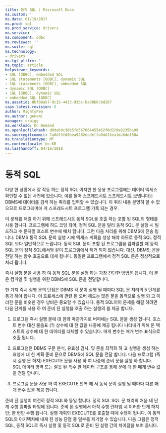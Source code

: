 ```yaml
---
title: 동적 SQL | Microsoft Docs
ms.custom: ''
ms.date: 01/19/2017
ms.prod: sql
ms.prod_service: drivers
ms.service: ''
ms.component: odbc
ms.reviewer: ''
ms.suite: sql
ms.technology:
- drivers
ms.tgt_pltfrm: ''
ms.topic: article
helpviewer_keywords:
- SQL [ODBC], embedded SQL
- SQL statements [ODBC], dynamic SQL
- SQL statements [ODBC], embedded SQL
- dynamic SQL [ODBC]
- SQL [ODBC], dynamic SQL
- embedded SQL [ODBC]
ms.assetid: 0bfb9ab7-9c15-4433-93bc-bad8b6c9d287
caps.latest.revision: 5
author: MightyPen
ms.author: genemi
manager: craigg
ms.workload: On Demand
ms.openlocfilehash: d0dab9c38b5fe567664455462f0d229a8235ba99
ms.sourcegitcommit: 7a6df3fd5bea9282ecdeffa94d13ea1da6def80a
ms.translationtype: MT
ms.contentlocale: ko-KR
ms.lasthandoff: 04/16/2018
---
```

# <a name="dynamic-sql"></a>동적 SQL
다양 한 상황에서 잘 작동 하는 정적 SQL 이지만 한 응용 프로그램에는 데이터 액세스 확인할 수 없는 사전에 있습니다. 예를 들어 스프레드시트 스프레드시트 보냅니다는 DBMS에 데이터를 검색 하는 쿼리를 입력할 수 있습니다. 이 쿼리 내용 분명히 알 수 없으므로 프로그래머에 게 스프레드시트 프로그램 기록 되는 경우.  
  
 이 문제를 해결 하기 위해 스프레드시트 동적 SQL을 호출 하는 포함 된 SQL의 형태를 사용 합니다. 프로그램에 하드 코딩 되어, 정적 SQL 문을 달리 동적 SQL 문 실행 시 빌드하고 수 문자열 호스트 변수에 배치 합니다. 그런 다음 처리를 위해 DBMS에 전송 됩니다. DBMS 동적 SQL 문의 실행 시에 액세스 계획을 생성 해야 하므로 동적 SQL 정적 SQL 보다 일반적으로 느립니다. 동적 SQL 문이 포함 된 프로그램을 컴파일할 때 동적 SQL 문의 정적 SQL에서와 같이 프로그램에서 제거 되지 않습니다. 대신, DBMS; 문을 전달 하는 함수 호출으로 대체 됩니다. 동일한 프로그램에서 정적 SQL 문은 정상적으로 처리 됩니다.  
  
 즉시 실행 문을 사용 하 여 동적 SQL 문을 실행 하는 가장 간단한 방법은 됩니다. 이 문은 컴파일 및 실행을 위한 DBMS에 SQL 문을 전달합니다.  
  
 한 가지 즉시 실행 문의 단점은 DBMS 각 문이 실행 될 때마다 SQL 문 처리의 5 단계를 통과 해야 합니다. 이 프로세스에 관련 된 오버 헤드는 많은 문을 동적으로 실행 되 고 이러한 문을 비슷한 경우 낭비은 중요할 수 있습니다. 동적 SQL이이 문제를 해결 하려면 다음 단계를 사용 하 여 준비 된 실행을 호출 하는 실행의 를 제공 합니다.  
  
1.  프로그램 즉시 실행 문에 대 한와 마찬가지로 버퍼에는 SQL 문을 생성 합니다. 호스트 변수 대신 물음표 (?) 상수에 대 한 값을 나중에 제공 됩니다 나타내기 위해 문 텍스트의 상수에 대 한 데이터를 대체할 수 있습니다. 매개 변수는 매개 변수 표식으로 호출 됩니다.  
  
2.  프로그램은 DBMS 구문 분석, 유효성 검사, 및 문을 최적화 하 고 실행을 생성 하는 요청에 대 한 계획 준비 문으로 DBMS에 SQL 문을 전달 합니다. 다음 프로그램 (즉시 실행 문 하지) EXECUTE 문을 사용 하 여 나중에 준비 문을 실행 하 합니다. SQL 데이터 영역 또는 잘못 된 특수 한 데이터 구조를 통해 문에 대 한 매개 변수 값을 전달 합니다.  
  
3.  프로그램 문을 사용 하 여 EXECUTE 반복 해 서 동적 문이 실행 될 때마다 다른 매개 변수 값을 제공 합니다.  
  
 준비 된 실행이 여전히 정적 SQL와 동일 합니다. 정적 SQL SQL 문 처리의 처음 네 단계 수행 컴파일 타임에 됩니다. 준비 된 실행에서 아직 수행 런타임 시 이러한 단계 하지만; 한 번만 수행 됩니다. 실행 계획의 EXECUTE를 호출할 때에 수행이 됩니다. 이 동적 SQL의 아키텍처에 내재 된 성능 단점 중 일부를 제거할 수 있습니다. 다음 그림은 정적 SQL, 동적 SQL로 즉시 실행 및 동적 SQL로 준비 된 실행 간의 차이점을 보여 줍니다.
